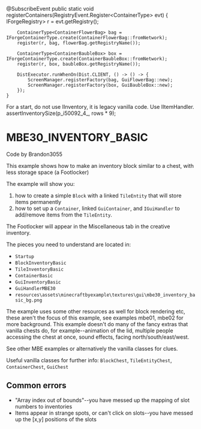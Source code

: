 @SubscribeEvent
	public static void registerContainers(RegistryEvent.Register<ContainerType<?>> evt) {
		IForgeRegistry<ContainerType<?>> r = evt.getRegistry();

		ContainerType<ContainerFlowerBag> bag = IForgeContainerType.create(ContainerFlowerBag::fromNetwork);
		register(r, bag, flowerBag.getRegistryName());

		ContainerType<ContainerBaubleBox> box = IForgeContainerType.create(ContainerBaubleBox::fromNetwork);
		register(r, box, baubleBox.getRegistryName());

		DistExecutor.runWhenOn(Dist.CLIENT, () -> () -> {
			ScreenManager.registerFactory(bag, GuiFlowerBag::new);
			ScreenManager.registerFactory(box, GuiBaubleBox::new);
		});
	}

For a start, do not use IInventory, it is legacy vanilla code. Use IItemHandler.
      assertInventorySize(p_i50092_4_, rows * 9);

# MBE30_INVENTORY_BASIC

Code by Brandon3055

This example shows how to make an inventory block similar to a chest, with less storage space (a Footlocker)

The example will show you:

1. how to create a simple `Block` with a linked `TileEntity` that will store items permanently
1. how to set up a `Container`, linked `GuiContainer`, and `IGuiHandler` to add/remove items from the `TileEntity`.

The Footlocker will appear in the Miscellaneous tab in the creative inventory.

The pieces you need to understand are located in:

* `Startup`
* `BlockInventoryBasic`
* `TileInventoryBasic`
* `ContainerBasic`
* `GuiInventoryBasic`
* `GuiHandlerMBE30`
* `resources\assets\minecraftbyexample\textures\gui\mbe30_inventory_basic_bg.png`

The example uses some other resources as well for block rendering etc, these aren't the focus of this example, see examples mbe01, mbe02 for more background.  This example doesn't do many of the fancy extras that vanilla chests do, for example--animation of the lid, multiple people accessing the chest at once, sound effects, facing north/south/east/west.

See other MBE examples or alternatively the vanilla classes for clues.

Useful vanilla classes for further info: `BlockChest`, `TileEntityChest`, `ContainerChest`, `GuiChest`

## Common errors

* "Array index out of bounds"--you have messed up the mapping of slot numbers to inventories
* Items appear in strange spots, or can't click on slots--you have messed up the [x,y] positions of the slots

